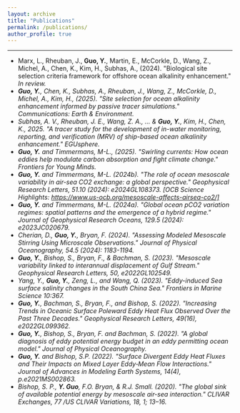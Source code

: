 ```yaml
---
layout: archive
title: "Publications"
permalink: /publications/
author_profile: true
---
```

___
* Marx, L., Rheuban, J., **Guo, Y.**, Martin, E., McCorkle, D., Wang, Z., Michel, A., Chen, K., Kim, H., Subhas, A., (2024). "Biological site selection criteria framework for offshore ocean alkalinity enhancement." <i>In review<i>.
* **Guo, Y.**, Chen, K., Subhas, A., Rheuban, J., Wang, Z., McCorkle, D., Michel, A., Kim, H., (2025). "Site selection for ocean alkalinity enhancement informed by passive tracer simulations." <i>Communications: Earth & Environment<i>.
* Subhas, A. V., Rheuban, J. E., Wang, Z. A., ... & **Guo, Y.**, Kim, H., Chen, K., 2025. "A tracer study for the development of in-water monitoring, reporting, and verification (MRV) of ship-based ocean alkalinity enhancement." <i>EGUsphere<i>.
* **Guo, Y.** and Timmermans, M-L., (2025). "Swirling currents: How ocean eddies help modulate carbon absorption and fight climate change." 
<i>Frontiers for Young Minds<i>.
* **Guo, Y.** and Timmermans, M-L. (2024b). "The role of ocean mesoscale variability in air-sea CO2 exchange: a global perspective." <i>Geophysical Research Letters<i>, 51.10 (2024): e2024GL108373. [OCB Science Highlights: https://www.us-ocb.org/mesoscale-affects-airsea-co2/]
* **Guo, Y.** and Timmermans, M-L. (2024a). "Global ocean pCO2 variation regimes: spatial patterns and the emergence of a hybrid regime." <i>Journal of Geophysical Research Oceans<i>, 129.5 (2024): e2023JC020679.
* Cherian, D., **Guo, Y.**, Bryan, F. (2024). "Assessing Modeled Mesoscale Stirring Using Microscale Observations." <i>Journal of Physical Oceanography<i>, 54.5 (2024): 1183-1194.
* **Guo, Y.**, Bishop, S., Bryan, F., & Bachman, S. (2023). "Mesoscale variability linked to interannual displacement of Gulf Stream." <i>Geophysical Research Letters<i>, 50, e2022GL102549.
* Yang, Y., **Guo, Y.**, Zeng, L., and Wang, Q. (2023). "Eddy-induced Sea surface salinity changes in the South China Sea." <i>Frontiers in Marine Science<i> 10:367.
* **Guo, Y.**, Bachman, S., Bryan, F., and Bishop, S. (2022). "Increasing Trends in Oceanic Surface Poleward Eddy Heat Flux Observed Over the Past Three Decades." <i>Geophysical Research Letters<i>, 49(16), e2022GL099362.
* **Guo, Y.**, Bishop, S., Bryan, F. and Bachman, S. (2022). "A global diagnosis of eddy potential energy budget in an eddy permitting ocean model." <i>Journal of Physical Oceanography<i>.
* **Guo, Y.** and Bishop, S.P. (2022). "Surface Divergent Eddy Heat Fluxes and Their Impacts on Mixed Layer Eddy‐Mean Flow Interactions." <i>Journal of Advances in Modeling Earth Systems<i>, 14(4), p.e2021MS002863.
* Bishop, S. P., **Y. Guo**, F.O. Bryan, & R.J. Small. (2020). "The global sink of available potential energy by mesoscale air-sea interaction." <i>CLIVAR Exchanges<i>, 77 /US CLIVAR Variations, 18, 1; 13–16.

<!-- {% if author.googlescholar %}
  You can also find my articles on <u><a href="{{author.googlescholar}}">my Google Scholar profile</a>.</u>
{% endif %}

{% include base_path %}

{% for post in site.publications reversed %}
  {% include archive-single.html %}
{% endfor %} -->
